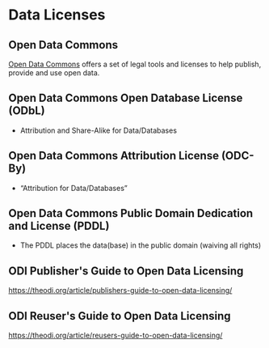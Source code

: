 # Data Licenses

## Open Data Commons
[Open Data Commons](https://opendatacommons.org/) offers a set of legal tools and licenses to help publish, provide and use open data.

## Open Data Commons Open Database License (ODbL)

-   Attribution and Share-Alike for Data/Databases

## Open Data Commons Attribution License (ODC-By)

-   “Attribution for Data/Databases”

## Open Data Commons Public Domain Dedication and License (PDDL)

-   The PDDL places the data(base) in the public domain (waiving all rights)

## ODI Publisher's Guide to Open Data Licensing

https://theodi.org/article/publishers-guide-to-open-data-licensing/

## ODI Reuser's Guide to Open Data Licensing

https://theodi.org/article/reusers-guide-to-open-data-licensing/